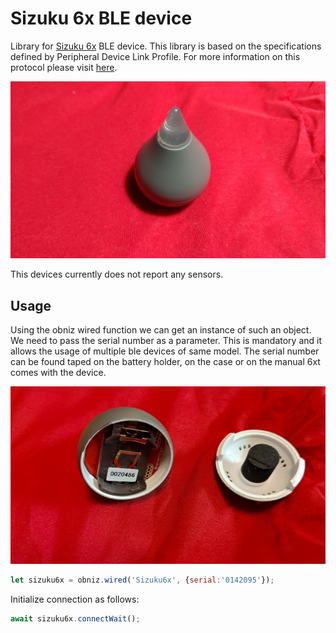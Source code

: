 # Sizuku 6x BLE device

Library for [Sizuku 6x](http://www.products.braveridge.com/sizuku-6x/) BLE device. This library is based on the specifications defined by Peripheral Device Link Profile. For more information on this protocol please visit [here](https://linkingiot.com/developer/LinkingProfile/device_profile.html).

![](./Sizuku6x.jpg)

This devices currently does not report any sensors.

## Usage

Using the obniz wired function we can get an instance of such an object. We need to pass the serial number as a parameter. This is mandatory and it allows the usage of multiple ble devices of same model. The serial number can be found taped on the battery holder, on the case or on the manual 6xt comes with the device.

![](./Sizuku_serial.jpg)

```javascript
let sizuku6x = obniz.wired('Sizuku6x', {serial:'0142095'});
```

Initialize connection as follows:

```javascript
await sizuku6x.connectWait();
```
